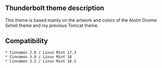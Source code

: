 ## Thunderbolt theme description

This theme is based mainly on the artwork and colors of the Atolm Gnome Sehell theme and my previous Tomcat theme.

## Compatibility

    * Cinnamon 2.8 / Linux Mint 17.3
    * Cinnamon 3.0 / Linux Mint 18
    * Cinnamon 3.2 / Linux Mint 18.1
    

